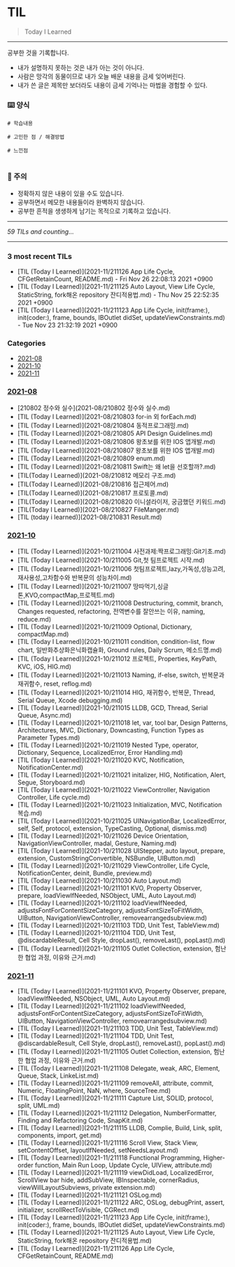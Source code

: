 # TIL
> Today I Learned


---

공부한 것을 기록합니다.
- 내가 설명하지 못하는 것은 내가 아는 것이 아니다.
- 사람은 망각의 동물이므로 내가 오늘 배운 내용을 금세 잊어버린다.
- 내가 쓴 글은 제목만 보더라도 내용이 금세 기억나는 마법을 경험할 수 있다.

### ⌨️ 양식
```
# 학습내용

# 고민한 점 / 해결방법

# 느낀점
```

#

### 👀 주의
- 정확하지 않은 내용이 있을 수도 있습니다.
- 공부하면서 메모한 내용들이라 완벽하지 않습니다. 
- 공부한 흔적을 생생하게 남기는 목적으로 기록하고 있습니다. 

---


_59 TILs and counting..._

---

### 3 most recent TILs

- [TIL (Today I Learned)](2021-11/211126 App Life Cycle, CFGetRetainCount, README.md) - Fri Nov 26 22:08:13 2021 +0900
- [TIL (Today I Learned)](2021-11/211125 Auto Layout, View Life Cycle, StaticString, fork해온 repository 잔디적용법.md) - Thu Nov 25 22:52:35 2021 +0900
- [TIL (Today I Learned)](2021-11/211123 App Life Cycle, init(frame:), init(coder:), frame, bounds, IBOutlet didSet, updateViewConstraints.md) - Tue Nov 23 21:32:19 2021 +0900

### Categories

- [2021-08](#2021-08)
- [2021-10](#2021-10)
- [2021-11](#2021-11)

### [2021-08](#2021-08)
- [210802 정수와 실수](2021-08/210802 정수와 실수.md)
- [TIL (Today I Learned)](2021-08/210803 for-in 외 forEach.md)
- [TIL (Today I Learned)](2021-08/210804 동적프로그래밍.md)
- [TIL (Today I Learned)](2021-08/210805 API Design Guidelines.md)
- [TIL (Today I Learned)](2021-08/210806 왕초보를 위한 IOS 앱개발.md)
- [TIL (Today I Learned)](2021-08/210807 왕초보를 위한 IOS 앱개발.md)
- [TIL (Today I Learned)](2021-08/210809 enum.md)
- [TIL (Today I Learned)](2021-08/210811 Swift는 왜 let을 선호할까?.md)
- [TIL(Today I Learned)](2021-08/210812 메모리 구조.md)
- [TIL(Today I Learned)](2021-08/210816 접근제어.md)
- [TIL(Today I Learned)](2021-08/210817 프로토콜.md)
- [TIL(Today I Learned)](2021-08/210820 이니셜라이저, 궁금했던 키워드.md)
- [TIL(Today I Learned)](2021-08/210827 FileManger.md)
- [TIL (today i learned)](2021-08/210831 Result.md)

### [2021-10](#2021-10)
- [TIL (Today I Learned)](2021-10/211004 사전과제:짝프로그래밍:Git기초.md)
- [TIL (Today I Learned)](2021-10/211005 Git,첫 팀프로젝트 시작.md)
- [TIL (Today I Learned)](2021-10/211006 첫팀프로젝트,lazy,가독성,성능고려,재사용성,고차함수와 반복문의 성능차이.md)
- [TIL (Today I Learned)](2021-10/211007 땅따먹기,싱글톤,KVO,compactMap,프로젝트.md)
- [TIL (Today I Learned)](2021-10/211008 Destructuring, commit, branch, Changes requested, refactoring, 전역변수를 잘안쓰는 이유, naming, reduce.md)
- [TIL (Today I Learned)](2021-10/211009 Optional, Dictionary, compactMap.md)
- [TIL (Today I Learned)](2021-10/211011 condition, condition-list, flow chart, 일반화추상화은닉화캡슐화, Ground rules, Daily Scrum, 메소드명.md)
- [TIL (Today I Learned)](2021-10/211012 프로젝트, Properties, KeyPath, KVC, iOS, HIG.md)
- [TIL (Today I Learned)](2021-10/211013 Naming, if-else, switch, 반복문과 재귀함수, reset, reflog.md)
- [TIL (Today I Learned)](2021-10/211014 HIG, 재귀함수, 반복문, Thread, Serial Queue, Xcode debugging.md)
- [TIL (Today I Learned)](2021-10/211015 LLDB, GCD, Thread, Serial Queue, Async.md)
- [TIL (Today I Learned)](2021-10/211018 let, var, tool bar, Design Patterns, Architectures, MVC, Dictionary, Downcasting, Function Types as Parameter Types.md)
- [TIL (Today I Learned)](2021-10/211019 Nested Type, operator, Dictionary, Sequence, LocalizedError, Error Handling.md)
- [TIL (Today I Learned)](2021-10/211020 KVC, Notification, NotificationCenter.md)
- [TIL (Today I Learned)](2021-10/211021 initalizer, HIG, Notification, Alert, Segue, Storyboard.md)
- [TIL (Today I Learned)](2021-10/211022 ViewController, Navigation Controller, Life cycle.md)
- [TIL (Today I Learned)](2021-10/211023 Initialization, MVC, Notification 복습.md)
- [TIL (Today I Learned)](2021-10/211025 UINavigationBar, LocalizedError, self, Self, protocol, extension, TypeCasting, Optional, dismiss.md)
- [TIL (Today I Learned)](2021-10/211026 Device Orientation, NavigationViewController, madal, Gesture, Naming.md)
- [TIL (Today I Learned)](2021-10/211028 UIStepper, auto layout, prepare, extension, CustomStringConvertible, NSBundle, UIButton.md)
- [TIL (Today I Learned)](2021-10/211029 ViewController, Life Cycle, NotificationCenter, deinit, Bundle, preview.md)
- [TIL (Today I Learned)](2021-10/211030 Auto Layout.md)
- [TIL (Today I Learned)](2021-10/211101 KVO, Property Observer, prepare, loadViewIfNeeded, NSObject, UML, Auto Layout.md)
- [TIL (Today I Learned)](2021-10/211102 loadViewIfNeeded, adjustsFontForContentSizeCategory, adjustsFontSizeToFitWidth, UIButton, NavigationViewController, removearrangedsubview.md)
- [TIL (Today I Learned)](2021-10/211103 TDD, Unit Test, TableView.md)
- [TIL (Today I Learned)](2021-10/211104 TDD, Unit Test, @discardableResult, Cell Style, dropLast(), removeLast(), popLast().md)
- [TIL (Today I Learned)](2021-10/211105 Outlet Collection, extension, 험난한 협업 과정, 이유와 근거.md)

### [2021-11](#2021-11)
- [TIL (Today I Learned)](2021-11/211101 KVO, Property Observer, prepare, loadViewIfNeeded, NSObject, UML, Auto Layout.md)
- [TIL (Today I Learned)](2021-11/211102 loadViewIfNeeded, adjustsFontForContentSizeCategory, adjustsFontSizeToFitWidth, UIButton, NavigationViewController, removearrangedsubview.md)
- [TIL (Today I Learned)](2021-11/211103 TDD, Unit Test, TableView.md)
- [TIL (Today I Learned)](2021-11/211104 TDD, Unit Test, @discardableResult, Cell Style, dropLast(), removeLast(), popLast().md)
- [TIL (Today I Learned)](2021-11/211105 Outlet Collection, extension, 험난한 협업 과정, 이유와 근거.md)
- [TIL (Today I Learned)](2021-11/211108 Delegate, weak, ARC, Element, Queue, Stack, LinkeList.md)
- [TIL (Today I Learned)](2021-11/211109 removeAll, attribute, commit, Numeric, FloatingPoint, NaN, where, SourceTree.md)
- [TIL (Today I Learned)](2021-11/211111 Capture List, SOLID, protocol, split, UML.md)
- [TIL (Today I Learned)](2021-11/211112 Delegation, NumberFormatter, Finding and Refactoring Code, SnapKit.md)
- [TIL (Today I Learned)](2021-11/211115 LLDB, Complie, Build, Link, split, components, import, get.md)
- [TIL (Today I Learned)](2021-11/211116 Scroll View, Stack View, setContentOffset, layoutIfNeeded, setNeedsLayout.md)
- [TIL (Today I Learned)](2021-11/211118 Functional Programming, Higher-order function, Main Run Loop, Update Cycle, UIView, attribute.md)
- [TIL (Today I Learned)](2021-11/211119 viewDidLoad, LocalizedError, ScrollView bar hide, addSubView, IBInspectable, cornerRadius, viewWillLayoutSubviews, private extension.md)
- [TIL (Today I Learned)](2021-11/211121 OSLog.md)
- [TIL (Today I Learned)](2021-11/211122 ARC, OSLog, debugPrint, assert, initializer, scrollRectToVisible, CGRect.md)
- [TIL (Today I Learned)](2021-11/211123 App Life Cycle, init(frame:), init(coder:), frame, bounds, IBOutlet didSet, updateViewConstraints.md)
- [TIL (Today I Learned)](2021-11/211125 Auto Layout, View Life Cycle, StaticString, fork해온 repository 잔디적용법.md)
- [TIL (Today I Learned)](2021-11/211126 App Life Cycle, CFGetRetainCount, README.md)

[1]: https://github.com/marketplace/actions/til-auto-format-readme

